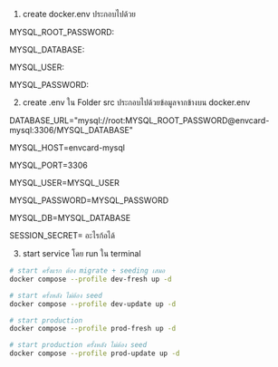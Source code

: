 1. create docker.env ประกอบไปด้วย

MYSQL_ROOT_PASSWORD:

MYSQL_DATABASE:

MYSQL_USER:

MYSQL_PASSWORD:

2. create .env ใน Folder src ประกอบไปด้วยข้อมูลจากข้างบน docker.env

DATABASE_URL="mysql://root:MYSQL_ROOT_PASSWORD@envcard-mysql:3306/MYSQL_DATABASE"

MYSQL_HOST=envcard-mysql

MYSQL_PORT=3306

MYSQL_USER=MYSQL_USER

MYSQL_PASSWORD=MYSQL_PASSWORD

MYSQL_DB=MYSQL_DATABASE

SESSION_SECRET=  อะไรก้อได้

3. start service โดย run ใน terminal
```bash
# start ครั้งแรก ต้อง migrate + seeding เสมอ
docker compose --profile dev-fresh up -d

# start ครั้งหลัง ไม่ต้อง seed
docker compose --profile dev-update up -d

# start production
docker compose --profile prod-fresh up -d

# start production ครั้งหลัง ไม่ต้อง seed
docker compose --profile prod-update up -d
```

